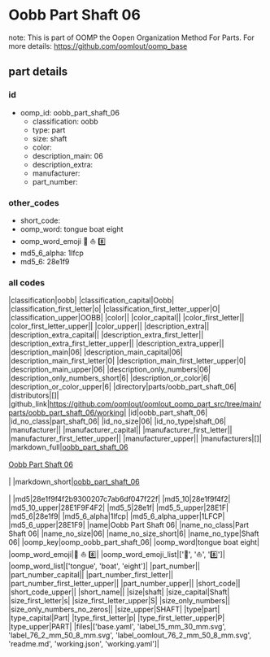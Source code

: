 # Oobb Part Shaft 06  

note: This is part of OOMP the Oopen Organization Method For Parts. For more details: https://github.com/oomlout/oomp_base

##  part details





### id
* oomp_id: oobb_part_shaft_06
  * classification: oobb
  * type: part
  * size: shaft
  * color: 
  * description_main: 06
  * description_extra: 
  * manufacturer: 
  * part_number: 

### other_codes
* short_code: 
* oomp_word: tongue boat eight
* oomp_word_emoji :tongue: :boat: :eight:
* md5_6_alpha: 1lfcp
* md5_6: 28e1f9

### all codes 
|classification|oobb|
|classification_capital|Oobb|
|classification_first_letter|o|
|classification_first_letter_upper|O|
|classification_upper|OOBB|
|color||
|color_capital||
|color_first_letter||
|color_first_letter_upper||
|color_upper||
|description_extra||
|description_extra_capital||
|description_extra_first_letter||
|description_extra_first_letter_upper||
|description_extra_upper||
|description_main|06|
|description_main_capital|06|
|description_main_first_letter|0|
|description_main_first_letter_upper|0|
|description_main_upper|06|
|description_only_numbers|06|
|description_only_numbers_short|6|
|description_or_color|6|
|description_or_color_upper|6|
|directory|parts/oobb_part_shaft_06|
|distributors|[]|
|github_link|https://github.com/oomlout/oomlout_oomp_part_src/tree/main/parts/oobb_part_shaft_06/working|
|id|oobb_part_shaft_06|
|id_no_class|part_shaft_06|
|id_no_size|06|
|id_no_type|shaft_06|
|manufacturer||
|manufacturer_capital||
|manufacturer_first_letter||
|manufacturer_first_letter_upper||
|manufacturer_upper||
|manufacturers|[]|
|markdown_full|[oobb_part_shaft_06](https://github.com/oomlout/oomlout_oomp_part_src/tree/main/parts/oobb_part_shaft_06/working)<br>[](https://github.com/oomlout/oomlout_oomp_part_src/tree/main/parts/oobb_part_shaft_06/working)<br>[Oobb Part Shaft 06](https://github.com/oomlout/oomlout_oomp_part_src/tree/main/parts/oobb_part_shaft_06/working)<br><br>|
|markdown_short|[oobb_part_shaft_06](https://github.com/oomlout/oomlout_oomp_part_src/tree/main/parts/oobb_part_shaft_06/working)<br><br>|
|md5|28e1f9f4f2b9300207c7ab6df047f22f|
|md5_10|28e1f9f4f2|
|md5_10_upper|28E1F9F4F2|
|md5_5|28e1f|
|md5_5_upper|28E1F|
|md5_6|28e1f9|
|md5_6_alpha|1lfcp|
|md5_6_alpha_upper|1LFCP|
|md5_6_upper|28E1F9|
|name|Oobb Part Shaft 06|
|name_no_class|Part Shaft 06|
|name_no_size|06|
|name_no_size_short|6|
|name_no_type|Shaft 06|
|oomp_key|oomp_oobb_part_shaft_06|
|oomp_word|tongue boat eight|
|oomp_word_emoji|:tongue: :boat: :eight:|
|oomp_word_emoji_list|[':tongue:', ':boat:', ':eight:']|
|oomp_word_list|['tongue', 'boat', 'eight']|
|part_number||
|part_number_capital||
|part_number_first_letter||
|part_number_first_letter_upper||
|part_number_upper||
|short_code||
|short_code_upper||
|short_name||
|size|shaft|
|size_capital|Shaft|
|size_first_letter|s|
|size_first_letter_upper|S|
|size_only_numbers||
|size_only_numbers_no_zeros||
|size_upper|SHAFT|
|type|part|
|type_capital|Part|
|type_first_letter|p|
|type_first_letter_upper|P|
|type_upper|PART|
|files|['base.yaml', 'label_15_mm_30_mm.svg', 'label_76_2_mm_50_8_mm.svg', 'label_oomlout_76_2_mm_50_8_mm.svg', 'readme.md', 'working.json', 'working.yaml']|
